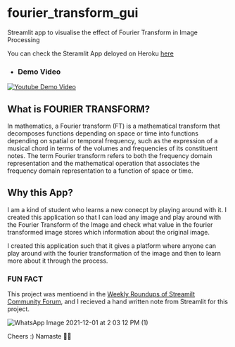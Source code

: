 # fourier_transform_gui
Streamlit app to visualise the effect of Fourier Transform in Image Processing

You can check the Steramlit App deloyed on Heroku [here](https://fourier-transform-my-image.herokuapp.com/)


- ### Demo Video
[![Youtube Demo Video](https://img.youtube.com/vi/pf7Q8SdfXys/0.jpg)](https://www.youtube.com/watch?v=pf7Q8SdfXys)

## What is FOURIER TRANSFORM? 
In mathematics, a Fourier transform (FT) is a mathematical transform that decomposes functions depending on space or time into functions depending on spatial or temporal frequency, such as the expression of a musical chord in terms of the volumes and frequencies of its constituent notes. The term Fourier transform refers to both the frequency domain representation and the mathematical operation that associates the frequency domain representation to a function of space or time.

## Why this App? 

I am a kind of student who learns a new conecpt by playing around with it. I created this application so that I can load any image and play around with the Fourier Transform of the Image and check what value in the fourier transformed image stores which information about the original image. 

I created this application such that it gives a platform where anyone can play around with the fourier transformation of the image and then to learn more about it through the process. 

### FUN FACT 
This project was mentioend in the [Weekly Roundups of Streamilt Community Forum](https://discuss.streamlit.io/t/weekly-roundup-memory-usage-improvements-molecule-stl-files-plotting-apps-and-more/18624), and I recieved a hand written note from Streamlit for this project. 

![WhatsApp Image 2021-12-01 at 2 03 12 PM (1)](https://user-images.githubusercontent.com/53142482/144218199-209efce7-f379-433d-a9db-9d4112931cad.jpeg)


Cheers :)
Namaste 🙏🏼
